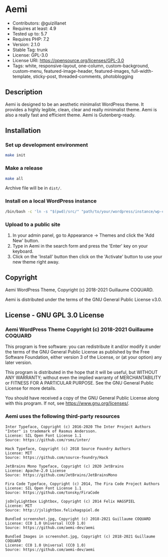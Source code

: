 # Aemi

* Contributors: @guizillanet
* Requires at least: 4.9
* Tested up to: 5.7
* Requires PHP: 7.2
* Version: 2.1.0
* Stable Tag: trunk
* License: GPL-3.0
* License URI: <https://opensource.org/licenses/GPL-3.0>
* Tags: white, responsive-layout, one-column, custom-background, custom-menu, featured-image-header, featured-images, full-width-template, sticky-post, threaded-comments, photoblogging

## Description

Aemi is designed to be an aesthetic minimalist WordPress theme. It provides a highly legible, clean, clear and really minimalist theme. Aemi is also a really fast and efficient theme. Aemi is Gutenberg-ready.

## Installation

### Set up development environment

```bash
make init
```

### Make a release

```bash
make all
```

Archive file will be in `dist/`.

### Install on a local WordPress instance

```bash
/bin/bash -c 'ln -s "$(pwd)/src/" "path/to/your/wordpress/instance/wp-content/themes/aemi"'
```

### Upload to a public site

1. In your admin panel, go to Appearance -> Themes and click the 'Add New' button.
2. Type in Aemi in the search form and press the 'Enter' key on your keyboard.
3. Click on the 'Install' button then click on the 'Activate' button to use your new theme right away.

## Copyright

Aemi WordPress Theme, Copyright (c) 2018-2021 Guillaume COQUARD.

Aemi is distributed under the terms of the GNU General Public License v3.0.

## License - GNU GPL 3.0 License

### Aemi WordPress Theme Copyright (c) 2018-2021 Guillaume COQUARD

This program is free software: you can redistribute it and/or modify it under the terms of the GNU General Public License as published by the Free Software Foundation, either version 3 of the License, or (at your option) any later version.

This program is distributed in the hope that it will be useful, but WITHOUT ANY WARRANTY; without even the implied warranty of MERCHANTABILITY or FITNESS FOR A PARTICULAR PURPOSE. See the GNU General Public License for more details.

You should have received a copy of the GNU General Public License along with this program. If not, see <https://www.gnu.org/licenses/>.

### Aemi uses the following third-party resources

```plain
Inter Typeface, Copyright (c) 2016-2020 The Inter Project Authors
"Inter" is trademark of Rasmus Andersson.
License: SIL Open Font License 1.1
Source: https://github.com/rsms/inter/
```

```plain
Hack Typeface, Copyright (c) 2018 Source Foundry Authors
License: MIT
Source: https://github.com/source-foundry/Hack
```

```plain
JetBrains Mono Typeface, Copyright (c) 2020 JetBrains
License: Apache-2.0 License
Source: https://github.com/JetBrains/JetBrainsMono
```

```plain
Fira Code Typeface, Copyright (c) 2014, The Fira Code Project Authors
License: SIL Open Font License 1.1
Source: https://github.com/tonsky/FiraCode
```

```plain
jsOnlyLightbox Lightbox, Copyright (c) 2014 Felix HAGSPIEL
License: MIT
Source: http://jslightbox.felixhagspiel.de
```

```plain
Bundled screenshot.jpg, Copyright (c) 2018-2021 Guillaume COQUARD
License: CC0 1.0 Universal (CC0 1.0)
Source: https://github.com/aemi-dev/aemi
```

```plain
Bundled Images in screenshot.jpg, Copyright (c) 2018-2021 Guillaume COQUARD
License: CC0 1.0 Universal (CC0 1.0)
Source: https://github.com/aemi-dev/aemi
```
